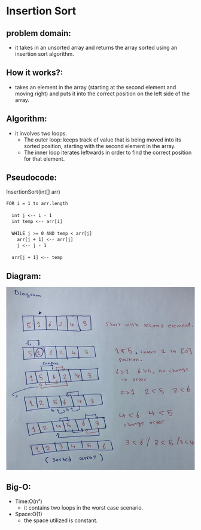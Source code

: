 # Insertion Sort

## problem domain:
- it takes in an unsorted array and returns the array sorted using an insertion sort algorithm.

## How it works?:
- takes an element in the array (starting at the second element and moving right) and puts it into the correct position on the left side of the array. 

## Algorithm:

* it involves two loops.
  - The outer loop: keeps track of  value that  is being moved into its sorted position, starting with the second element in the array. 
  - The inner loop  iterates leftwards in order to find the correct position for that element.
## Pseudocode:
InsertionSort(int[] arr)

    FOR i = 1 to arr.length
    
      int j <-- i - 1
      int temp <-- arr[i]
      
      WHILE j >= 0 AND temp < arr[j]
        arr[j + 1] <-- arr[j]
        j <-- j - 1
        
      arr[j + 1] <-- temp

## Diagram:
![](https://github.com/AyaaBe95/data-structures-and-algorithms401/blob/main/assests/blog.jpeg)



## Big-O:
- Time:O(n²) 
  * it contains two loops in the worst case scenario.
- Space:O(1)
  * the space utilized is constant.
